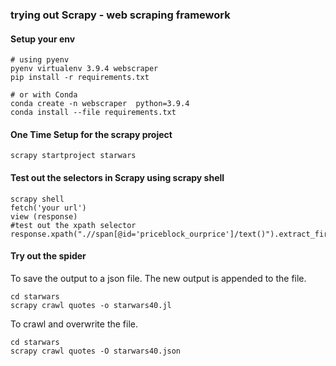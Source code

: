 


### trying out Scrapy - web scraping framework


#### Setup your env
```
# using pyenv
pyenv virtualenv 3.9.4 webscraper
pip install -r requirements.txt

# or with Conda
conda create -n webscraper  python=3.9.4
conda install --file requirements.txt

```


#### One Time Setup for the scrapy project
```
scrapy startproject starwars
```


#### Test out the selectors  in Scrapy using scrapy shell
```
scrapy shell
fetch('your url')
view (response)
#test out the xpath selector
response.xpath(".//span[@id='priceblock_ourprice']/text()").extract_first()
```


#### Try out the spider

To save the output to a json file.
The new output is appended to the file.
```
cd starwars
scrapy crawl quotes -o starwars40.jl
```

To crawl and overwrite the file.
```
cd starwars
scrapy crawl quotes -O starwars40.json

```


